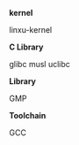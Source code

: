 

**kernel**

linxu-kernel

**C Library**

glibc
musl
uclibc

**Library**

GMP




**Toolchain**

GCC
